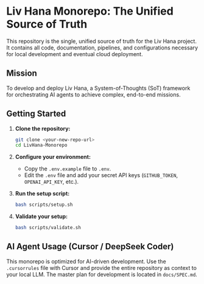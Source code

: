 <!--
Optimized: 2025-10-03
RPM: 3.6.0.6.ops-technology-ship-status-documentation
Session: Dual-AI Collaboration - Sonnet Docs Sweep
-->
# Liv Hana Monorepo: The Unified Source of Truth

This repository is the single, unified source of truth for the Liv Hana project. It contains all code, documentation, pipelines, and configurations necessary for local development and eventual cloud deployment.

## Mission

To develop and deploy Liv Hana, a System-of-Thoughts (SoT) framework for orchestrating AI agents to achieve complex, end-to-end missions.

## Getting Started

1. **Clone the repository:**

    ```bash
    git clone <your-new-repo-url>
    cd LivHana-Monorepo
    ```

2. **Configure your environment:**
    - Copy the `.env.example` file to `.env`.
    - Edit the `.env` file and add your secret API keys (`GITHUB_TOKEN`, `OPENAI_API_KEY`, etc.).
3. **Run the setup script:**

    ```bash
    bash scripts/setup.sh
    ```

4. **Validate your setup:**

    ```bash
    bash scripts/validate.sh
    ```

## AI Agent Usage (Cursor / DeepSeek Coder)

This monorepo is optimized for AI-driven development. Use the `.cursorrules` file with Cursor and provide the entire repository as context to your local LLM. The master plan for development is located in `docs/SPEC.md`.

<!-- Last verified: 2025-10-02 -->

<!-- Optimized: 2025-10-02 -->

<!-- Last updated: 2025-10-02 -->

<!-- Last optimized: 2025-10-02 -->
